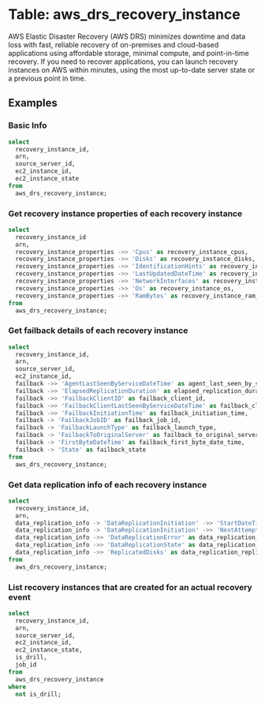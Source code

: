 # Table: aws_drs_recovery_instance

AWS Elastic Disaster Recovery (AWS DRS) minimizes downtime and data loss with fast, reliable recovery of on-premises and cloud-based applications using affordable storage, minimal compute, and point-in-time recovery. If you need to recover applications, you can launch recovery instances on AWS within minutes, using the most up-to-date server state or a previous point in time.

## Examples

### Basic Info

```sql
select
  recovery_instance_id,
  arn,
  source_server_id,
  ec2_instance_id,
  ec2_instance_state
from
  aws_drs_recovery_instance;
```

### Get recovery instance properties of each recovery instance

```sql
select
  recovery_instance_id
  arn,
  recovery_instance_properties ->> 'Cpus' as recovery_instance_cpus,
  recovery_instance_properties ->> 'Disks' as recovery_instance_disks,
  recovery_instance_properties ->> 'IdentificationHints' as recovery_instance_identification_hints,
  recovery_instance_properties ->> 'LastUpdatedDateTime' as recovery_instance_last_updated_date_time,
  recovery_instance_properties ->> 'NetworkInterfaces' as recovery_instance_network_interfaces,
  recovery_instance_properties ->> 'Os' as recovery_instance_os,
  recovery_instance_properties ->> 'RamBytes' as recovery_instance_ram_bytes
from
  aws_drs_recovery_instance;
```

### Get failback details of each recovery instance

```sql
select
  recovery_instance_id,
  arn,
  source_server_id,
  ec2_instance_id,
  failback ->> 'AgentLastSeenByServiceDateTime' as agent_last_seen_by_service_date_time,
  failback ->> 'ElapsedReplicationDuration' as elapsed_replication_duration,
  failback ->> 'FailbackClientID' as failback_client_id,
  failback ->> 'FailbackClientLastSeenByServiceDateTime' as failback_client_last_seen_by_service_date_time,
  failback ->> 'FailbackInitiationTime' as failback_initiation_time,
  failback -> 'FailbackJobID' as failback_job_id,
  failback -> 'FailbackLaunchType' as failback_launch_type,
  failback -> 'FailbackToOriginalServer' as failback_to_original_server,
  failback -> 'FirstByteDateTime' as failback_first_byte_date_time,
  failback -> 'State' as failback_state
from
  aws_drs_recovery_instance;
```

### Get data replication info of each recovery instance

```sql
select
  recovery_instance_id,
  arn,
  data_replication_info -> 'DataReplicationInitiation' ->> 'StartDateTime' as data_replication_start_date_time,
  data_replication_info -> 'DataReplicationInitiation' ->> 'NextAttemptDateTime' as data_replication_next_attempt_date_time,
  data_replication_info ->> 'DataReplicationError' as data_replication_error,
  data_replication_info ->> 'DataReplicationState' as data_replication_state,
  data_replication_info ->> 'ReplicatedDisks' as data_replication_replicated_disks
from
  aws_drs_recovery_instance;
```

### List recovery instances that are created for an actual recovery event

```sql
select
  recovery_instance_id,
  arn,
  source_server_id,
  ec2_instance_id,
  ec2_instance_state,
  is_drill,
  job_id
from
  aws_drs_recovery_instance
where
  not is_drill;
```
